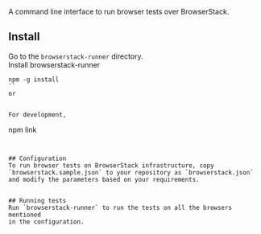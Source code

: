 A command line interface to run browser tests over BrowserStack.

## Install
Go to the `browserstack-runner` directory.  
Install browserstack-runner

```
npm -g install
``
or


For development,
```
npm link
```


## Configuration
To run browser tests on BrowserStack infrastructure, copy
`browserstack.sample.json` to your repository as `browserstack.json`
and modify the parameters based on your requirements.


## Running tests
Run `browserstack-runner` to run the tests on all the browsers mentioned
in the configuration.
